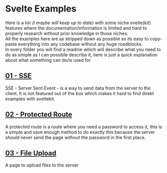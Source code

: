 # Svelte Examples

Here is a list *(i maybe will keep up to date)* with some niche svelte(kit) features where the documentation/information is limited and hard to properly research without prior knowledge in those niches. \
All the examples here are as stripped down as possible so its easy to copy-paste everything into any codebase without any huge roadblocks. \
In every folder you will find a readme which will describe what you need to do as simple as I can possible describe it, here is just a quick explanation about what something can do/is used for

## [01 - SSE](https://github.com/flloschy/SvelteExamples/tree/main/01-SSE)
SSE - Server Sent Event - is a way to send data from the server to the client. It is not featured out of the box which makes it hard to find direkt examples with sveltekit.

## [02 - Protected Route](https://github.com/flloschy/SvelteExamples/tree/main/02-ProtectedRoutes)
A protected route is a route where you need a password to access it, this is a simple and save enough method to do exactly this because the server *should* never send the page without the password in the first place.

## [03 - File Upload](https://github.com/flloschy/SvelteExamples/tree/main/03-FileUpload)
A page to upload files to the server
